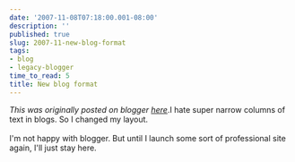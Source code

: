 ```yaml
---
date: '2007-11-08T07:18:00.001-08:00'
description: ''
published: true
slug: 2007-11-new-blog-format
tags:
- blog
- legacy-blogger
time_to_read: 5
title: New blog format
---
```


*This was originally posted on blogger [here](https://pydanny.blogspot.com/2007/11/new-blog-format.html)*.I hate super narrow columns of text in blogs.  So I changed my layout.<br /><br />I'm not happy with blogger.  But until I launch some sort of professional site again, I'll just stay here.